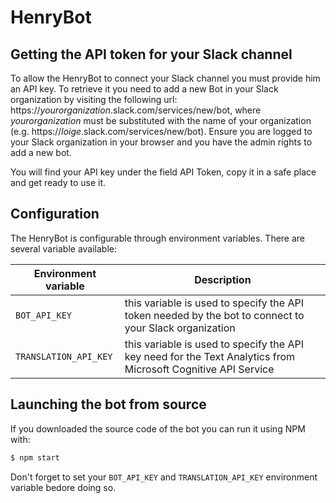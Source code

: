 # HenryBot

## Getting the API token for your Slack channel

To allow the HenryBot to connect your Slack channel you must provide him an API key. To retrieve it you need to add a new Bot in your Slack organization by visiting the following url: https://*yourorganization*.slack.com/services/new/bot, where *yourorganization* must be substituted with the name of your organization (e.g. https://*loige*.slack.com/services/new/bot). Ensure you are logged to your Slack organization in your browser and you have the admin rights to add a new bot.

You will find your API key under the field API Token, copy it in a safe place and get ready to use it.

## Configuration

The HenryBot is configurable through environment variables. There are several variable available:

| Environment variable | Description |
|----------------------|-------------|
| `BOT_API_KEY` | this variable is used to specify the API token needed by the bot to connect to your Slack organization |
| `TRANSLATION_API_KEY` | this variable is used to specify the API key need for the Text Analytics from Microsoft Cognitive API Service|

## Launching the bot from source

If you downloaded the source code of the bot you can run it using NPM with:

```bash
$ npm start
```

Don't forget to set your `BOT_API_KEY` and `TRANSLATION_API_KEY` environment variable bedore doing so.
